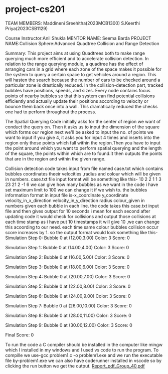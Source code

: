 # project-cs201
TEAM MEMBERS:
Maddineni Sreehitha(2023MCB1300)
S.Keerthi Priya(2023CSB1129)

Course Instructor:Anil Shukla
MENTOR NAME: Seema Barda
PROJECT NAME:Collision Sphere:Advanced Quadtree Collision and Range Detection

Summary: This project aims at using Quadtrees both to make range querying
much more efficient and to accelerate collision detection. In relation to the range
querying module, a quadtree has the effect of arranging cars in a grid where each
zone of the space makes it possible for the system to query a certain space to get
vehicles around a region. This will hasten the search because the number of cars to
be checked around a particular zone is drastically reduced. In the collision-detection
part, tracked bubbles have positions, speeds, and sizes. Every node contains focus
points of nearby bubbles so that this system can find potential collisions efficiently
and actually update their positions according to velocity or bounce them back once
into a wall. This dramatically reduced the checks one had to perform throughout
the process.

The Spatial Querying Code initially asks for the center of region we want of conduct the query on.
Then it asks us to input the dimension of the square which forms our region next we'll be asked to 
input the no. of points we want to input if you give 4, it asks you for input 4 times and inserts 
into the region only those points which fall within the region.Then you have to input the point 
around which you want to perform spatial querying and the length of the square, the points  within
which are to found.It then outputs the points that are  in the region and within the given range.


Collision detection code takes input from file named case.txt which contains bubbles coordinates theeir velocities ,radius and colour which will be given in numbers.
case.txt file input format will be something like this-
10 2 2 1 1 3
23 21 2 -1 6
we can give how many bubbles as we want in the code i have set maximum limit to 100 we can change it if we wish to.
the bubbles information format in input file is-x_coordinate y_coordinate velocity_in_x_direction velocity_in_y_direction radius colour_given in numbers
given each bubble in each line.
the code takes this case.txt input file and then gives output for 10 seconds i mean for each second after updating code it would check for collisions and output those collisions at each time stamp
as i have put 10 timestamps it will give 10 ,we can change this acoording to our need. each time same colour bubbles  collision occur score increases by 1.
so the output format would look something like this-
Simulation Step 0:
Bubble 0 at (12.00,3.00) Color: 3
Score: 0

Simulation Step 1:
Bubble 0 at (14.00,4.00) Color: 3
Score: 0

Simulation Step 2:
Bubble 0 at (16.00,5.00) Color: 3
Score: 0

Simulation Step 3:
Bubble 0 at (18.00,6.00) Color: 3
Score: 0

Simulation Step 4:
Bubble 0 at (20.00,7.00) Color: 3
Score: 0

Simulation Step 5:
Bubble 0 at (22.00,8.00) Color: 3
Score: 0

Simulation Step 6:
Bubble 0 at (24.00,9.00) Color: 3
Score: 0

Simulation Step 7:
Bubble 0 at (26.00,10.00) Color: 3
Score: 0

Simulation Step 8:
Bubble 0 at (28.00,11.00) Color: 3
Score: 0

Simulation Step 9:
Bubble 0 at (30.00,12.00) Color: 3
Score: 0

Final Score: 0

To run the code a C compiler should be installed in the computer like mingw which I installed in my windows and I used vs code to run the program.
To compille we use-gcc problem1.c -o problem1.exe and we run the executable file by-problem1.exe  we can also have coderunner installed in vscode so by clicking the run button we get the output.
[Report_pdf_Group_40.pdf](https://github.com/user-attachments/files/17608827/Report_pdf_Group_40.pdf)
